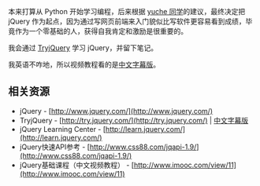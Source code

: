 本来打算从 Python 开始学习编程，后来根据 [yuche 同学](http://yuche.me/)的建议，最终决定把 jQuery 作为起点，因为通过写网页前端来入门貌似比写软件更容易看到成绩，毕竟作为一个零基础的人，获得自我肯定和激励是很重要的。

我会通过 [TryjQuery](http://try.jquery.com/) 学习 jQuery，并留下笔记。

我英语不咋地，所以视频教程看的是[中文字幕版](http://blog.jobbole.com/37699/)。

## 相关资源

* jQuery - [http://www.jquery.com/](http://www.jquery.com/)
* TryjQuery - [http://try.jquery.com/](http://try.jquery.com/) | [中文字幕版](http://blog.jobbole.com/37699/)
* jQuery Learning Center - [http://learn.jquery.com/](http://learn.jquery.com/)
* jQuery快速API参考 - [http://www.css88.com/jqapi-1.9/](http://www.css88.com/jqapi-1.9/)
* jQuery基础课程（中文视频教程） - [http://www.imooc.com/view/11](http://www.imooc.com/view/11)
